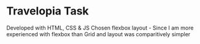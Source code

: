# Travelopia Task

Developed with HTML, CSS & JS
Chosen flexbox layout - Since I am more experienced with flexbox than Grid and layout was comparitively simpler
